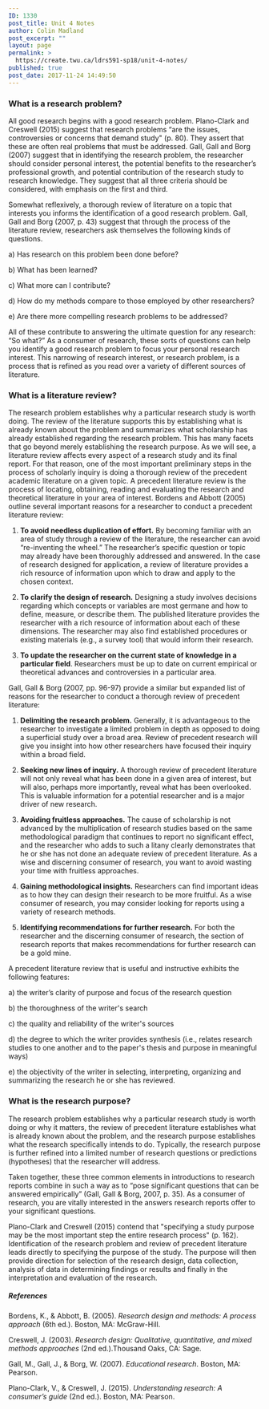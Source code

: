 ```yaml
---
ID: 1330
post_title: Unit 4 Notes
author: Colin Madland
post_excerpt: ""
layout: page
permalink: >
  https://create.twu.ca/ldrs591-sp18/unit-4-notes/
published: true
post_date: 2017-11-24 14:49:50
---
```

### What is a research problem?

All good research begins with a good research problem. Plano-Clark and Creswell (2015) suggest that research problems “are the issues, controversies or concerns that demand study" (p. 80). They assert that these are often real problems that must be addressed. Gall, Gall and Borg (2007) suggest that in identifying the research problem, the researcher should consider personal interest, the potential benefits to the researcher’s professional growth, and potential contribution of the research study to research knowledge. They suggest that all three criteria should be considered, with emphasis on the first and third.

Somewhat reflexively, a thorough review of literature on a topic that interests you informs the identification of a good research problem. Gall, Gall and Borg (2007, p. 43) suggest that through the process of the literature review, researchers ask themselves the following kinds of questions.

a) Has research on this problem been done before?

b) What has been learned?

c) What more can I contribute?

d) How do my methods compare to those employed by other researchers?

e) Are there more compelling research problems to be addressed?

All of these contribute to answering the ultimate question for any research: “So what?” As a consumer of research, these sorts of questions can help you identify a good research problem to focus your personal research interest. This narrowing of research interest, or research problem, is a process that is refined as you read over a variety of different sources of literature.

### What is a literature review?

The research problem establishes why a particular research study is worth doing. The review of the literature supports this by establishing what is already known about the problem and summarizes what scholarship has already established regarding the research problem. This has many facets that go beyond merely establishing the research purpose. As we will see, a literature review affects every aspect of a research study and its final report. For that reason, one of the most important preliminary steps in the process of scholarly inquiry is doing a thorough review of the precedent academic literature on a given topic. A precedent literature review is the process of locating, obtaining, reading and evaluating the research and theoretical literature in your area of interest. Bordens and Abbott (2005) outline several important reasons for a researcher to conduct a precedent literature review:

1. **To avoid needless duplication of effort.** By becoming familiar with an area of study through a review of the literature, the researcher can avoid “re-inventing the wheel.” The researcher’s specific question or topic may already have been thoroughly addressed and answered. In the case of research designed for application, a review of literature provides a rich resource of information upon which to draw and apply to the chosen context.

2. **To clarify the design of research.** Designing a study involves decisions regarding which concepts or variables are most germane and how to define, measure, or describe them. The published literature provides the researcher with a rich resource of information about each of these dimensions. The researcher may also find established procedures or existing materials (e.g., a survey tool) that would inform their research.

3. **To update the researcher on the current state of knowledge in a particular field**. Researchers must be up to date on current empirical or theoretical advances and controversies in a particular area.

Gall, Gall &amp; Borg (2007, pp. 96-97) provide a similar but expanded list of reasons for the researcher to conduct a thorough review of precedent literature:

1. **Delimiting the research problem.** Generally, it is advantageous to the researcher to investigate a limited problem in depth as opposed to doing a superficial study over a broad area. Review of precedent research will give you insight into how other researchers have focused their inquiry within a broad field.

2. **Seeking new lines of inquiry.** A thorough review of precedent literature will not only reveal what has been done in a given area of interest, but will also, perhaps more importantly, reveal what has been overlooked. This is valuable information for a potential researcher and is a major driver of new research.

3. **Avoiding fruitless approaches.** The cause of scholarship is not advanced by the multiplication of research studies based on the same methodological paradigm that continues to report no significant effect, and the researcher who adds to such a litany clearly demonstrates that he or she has not done an adequate review of precedent literature. As a wise and discerning consumer of research, you want to avoid wasting your time with fruitless approaches.

4. **Gaining methodological insights.** Researchers can find important ideas as to how they can design their research to be more fruitful. As a wise consumer of research, you may consider looking for reports using a variety of research methods.

5. **Identifying recommendations for further research.** For both the researcher and the discerning consumer of research, the section of research reports that makes recommendations for further research can be a gold mine.

A precedent literature review that is useful and instructive exhibits the following features:

a) the writer’s clarity of purpose and focus of the research question

b) the thoroughness of the writer's search

c) the quality and reliability of the writer's sources

d) the degree to which the writer provides synthesis (i.e., relates research studies to one another and to the paper's thesis and purpose in meaningful ways)

e) the objectivity of the writer in selecting, interpreting, organizing and summarizing the research he or she has reviewed.

### What is the research purpose?

The research problem establishes why a particular research study is worth doing or why it matters, the review of precedent literature establishes what is already known about the problem, and the research purpose establishes what the research specifically intends to do. Typically, the research purpose is further refined into a limited number of research questions or predictions (hypotheses) that the researcher will address.

Taken together, these three common elements in introductions to research reports combine in such a way as to “pose significant questions that can be answered empirically” (Gall, Gall &amp; Borg, 2007, p. 35). As a consumer of research, you are vitally interested in the answers research reports offer to your significant questions.

Plano-Clark and Creswell (2015) contend that "specifying a study purpose may be the most important step the entire research process" (p. 162). Identification of the research problem and review of precedent literature leads directly to specifying the purpose of the study. The purpose will then provide direction for selection of the research design, data collection, analysis of data in determining findings or results and finally in the interpretation and evaluation of the research.

##### References

Bordens, K., &amp; Abbott, B. (2005). _Research design and methods: A process approach_ (6th ed.). Boston, MA: McGraw-Hill.

Creswell, J. (2003). _Research design: Qualitative, quantitative, and mixed methods approaches_ (2nd ed.).Thousand Oaks, CA: Sage.

Gall, M., Gall, J., &amp; Borg, W. (2007). _Educational research_. Boston, MA: Pearson.

Plano-Clark, V., &amp; Creswell, J. (2015). _Understanding research: A consumer’s guide_ (2nd ed.). Boston, MA: Pearson.